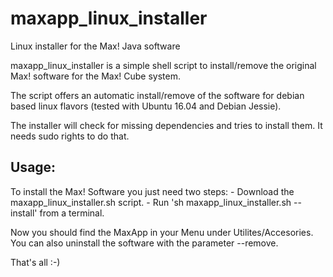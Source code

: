 # maxapp_linux_installer
Linux installer for the Max! Java software

maxapp_linux_installer is a simple shell script to install/remove the original
Max! software for the Max! Cube system.

The script offers an automatic install/remove of the software for debian based
linux flavors (tested with Ubuntu 16.04 and Debian Jessie).

The installer will check for missing dependencies and tries to install them. 
It needs sudo rights to do that.

## Usage:
To install the Max! Software you just need two steps:
	- Download the maxapp_linux_installer.sh script.
	- Run 'sh maxapp_linux_installer.sh --install' from a terminal.

Now you should find the MaxApp in your Menu under Utilites/Accesories.
You can also uninstall the software with the parameter --remove.

That's all :-)
